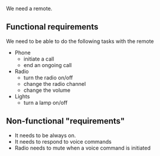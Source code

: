 We need a remote.
## Functional requirements
We need to be able to do the following tasks with the remote
- Phone
  - initiate a call
  - end an ongoing call
- Radio
  - turn the radio on/off
  - change the radio channel
  - change the volume
- Lights
  - turn a lamp on/off

## Non-functional "requirements"
- It needs to be always on.
- It needs to respond to voice commands
- Radio needs to mute when a voice command is initiated
